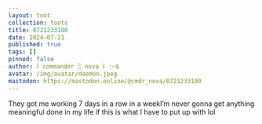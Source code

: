 ```yaml
---
layout: toot
collection: toots
title: 0721233100
date: 2024-07-21
published: true
tags: []
pinned: false
author: ⸸ commander ░ nova ⸸ :~$
avatar: /img/avatar/daemon.jpeg
mastodon: https://mastodon.online/@cmdr_nova/0721233100
---
```


They got me working 7 days in a row in a weekI’m never gonna get anything meaningful done in my life if this is what I have to put up with lol
